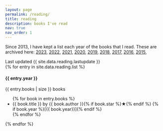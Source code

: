 ```yaml
---
layout: page
permalink: /reading/
title: reading
description: books I've read
nav: true
nav_order: 1
---
```


Since 2013, I have kept a list each year of the books that I read. These are 
archived here: [2023](/books/2023.html), [2022](/books/2022.html), [2021](/books/2021.html), 
[2020](/books/2020.html), [2019](/books/2019.html), [2018](/books/2018.html), 
[2017](/books/2017.html), [2016](/books/2016.html), [2015](/books/2015.html), 

<div class="container">
  <div class="last-update">Last updated {{ site.data.reading.lastupdate }}</div>
  {% for entry in site.data.reading.list %}
  <div class="year-container">
    <div class="year">
      <h4>{{ entry.year }}</h4>
      <div class="number">{{ entry.books | size }} books</div>
    </div>
    <div class="books">
      <ul class="reading-list {{ entry.year }}">
        {% for book in entry.books %}
        <li>
          {{ book.title }}
          <span class="author">by {{ book.author }}</span
          >{% if book.star %}<span class="star">★</span>{% endif %}
	  <span class="author">{% if book.year %}[{{ book.year}}]{% endif %}</span>
        </li>
        {% endfor %}
      </ul>
    </div>
  </div>
  {% endfor %}
</div>

